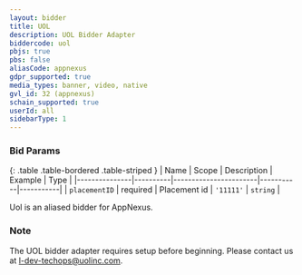 ```yaml
---
layout: bidder
title: UOL
description: UOL Bidder Adapter
biddercode: uol
pbjs: true
pbs: false
aliasCode: appnexus
gdpr_supported: true
media_types: banner, video, native
gvl_id: 32 (appnexus)
schain_supported: true
userId: all
sidebarType: 1
---
```

### Bid Params

{: .table .table-bordered .table-striped }
| Name          | Scope    | Description           | Example   | Type      |
|---------------|----------|-----------------------|-----------|-----------|
| `placementID` | required | Placement id          | `'11111'` | `string`  |

Uol is an aliased bidder for AppNexus.

### Note

The UOL bidder adapter requires setup before beginning. Please contact us at <l-dev-techops@uolinc.com>.
